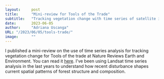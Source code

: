 ```yaml
---
layout:     post 
title:      "Mini-review for Tools of the Trade"
subtitle:   "Tracking vegetation change with time series of satellite images"
date:       2023-06-05
author:     "Adriana Uscanga"
URL: "/2023/06/05/tools-trade/"
image:      ""
---
```


I published a mini-review on the use of time series analysis for tracking vegetation change for Tools of the trade at Nature Reviews Earth and Environment.
You can read it [here](https://rdcu.be/ddOHR). 
I've been using Landsat time series analysis in the last years to understand how recent disturbance shapes current spatial patterns of forest structure and composition. 
